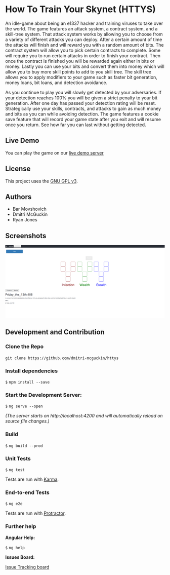 # How To Train Your Skynet (HTTYS)

An idle-game about being an e1337 hacker and training viruses to take over the world. The game features an attack system, a contract system, and a skill-tree system.
That attack system works by allowing you to choose from a variety of different attacks you can deploy. After a certain amount of time the attacks will finish and will reward you with a random amount of bits. The contract system will allow you to pick certain contracts to complete. Some will require you to run certain attacks in order to finish your contract. Then once the contract is finished you will be rewarded again either in bits or money. Lastly you can use your bits and convert them into money which will allow you to buy more skill points to add to you skill tree. The skill tree allows you to apply modifiers to your game such as faster bit generation, money loans, bit loans, and detection avoidance.

As you continue to play you will slowly get detected by your adversaries. If your detection reaches 100% you will be given a strict penalty to your bit generation. After one day has passed your detection rating will be reset. Strategically use your skills, contracts, and attacks to gain as much money and bits as you can while avoiding detection. The game features a cookie save feature that will record your game state after you exit and will resume once you return. See how far you can last without getting detected.  

## Live Demo

You can play the game on our [live demo server](https://httys.mandatoryfun.xyz)

## License

This project uses the [GNU GPL v3](LICENSE).

## Authors

* Bar Movshovich
* Dmitri McGuckin
* Ryan Jones

## Screenshots

![Skill Tree](docs/1.png)


## Development and Contribution

### Clone the Repo

`git clone https://github.com/dmitri-mcguckin/httys`


### Install dependencies

`$` `npm install --save`

### Start the Development Server:

`$` `ng serve --open`

*(The server starts on http://localhost:4200 and will automatically reload on source file changes.)*

### Build

`$` `ng build --prod`

### Unit Tests

`$` `ng test`

Tests are run with [Karma](https://karma-runner.github.io).

### End-to-end Tests

`$` `ng e2e`

Tests are run with [Protractor](http://www.protractortest.org/).

### Further help

**Angular Help:**

`$` `ng help`


**Issues Board:**

[Issue Tracking board](https://github.com/dmitri-mcguckin/httys/issues)
